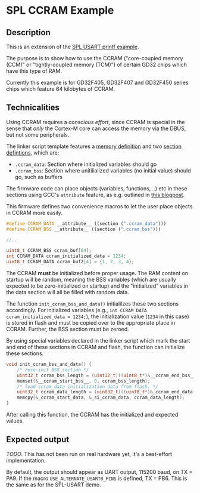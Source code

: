 # SPL CCRAM Example

## Description 

This is an extension of the [SPL USART printf example](../gd32-spl-usart).

The purpose is to show how to use the CCRAM ("core-coupled memory (CCM)" or "tightly-coupled memory (TCM)") of certain GD32 chips which have this type of RAM.

Currently this example is for GD32F405, GD32F407 and GD32F450 series chips which feature 64 kilobytes of CCRAM.

## Technicalities

Using CCRAM requires a *conscious effort*, since CCRAM is special in the sense that *only* the Cortex-M core can access the memory via the DBUS, but not some peripherals. 

The linker script template features a [memory definition](https://github.com/CommunityGD32Cores/gd32-pio-spl-package/blob/7ae775696fcef9646b86425af066122519c18563/platformio/ldscripts/tpl/linker.tpl#L18-L23) and two [section defintions](https://github.com/CommunityGD32Cores/gd32-pio-spl-package/blob/7ae775696fcef9646b86425af066122519c18563/platformio/ldscripts/tpl/linker.tpl#L132-L153), which are:
* `.ccram_data`: Section where initialized variables should go
* `.ccram_bss`: Section where unitilialized variables (no initial value) should go, such as buffers

The firmware code can place objects (variables, functions, ..) etc in these sections using GCC's `attribute` feature, as e.g. outlined in [this blogpost](https://mcuoneclipse.com/2012/11/01/defining-variables-at-absolute-addresses-with-gcc/).

This firmware defines two convenience macros to let the user place objects in CCRAM more easily.

```cpp
#define CCRAM_DATA __attribute__ ((section (".ccram_data")))
#define CCRAM_BSS __attribute__ ((section (".ccram_bss")))

//..

uint8_t CCRAM_BSS ccram_buf[64];
int CCRAM_DATA ccram_initialized_data = 1234;
uint8_t CCRAM_DATA ccram_buf2[4] = {1, 2, 3, 4};
```

The CCRAM **must** be initialized before proper usage. The RAM content on startup will be random, meaning the BSS variables (which are usually expected to be zero-initialized on startup) and the "initialized" variables in the data section will all be filled with random data.

The function `init_ccram_bss_and_data()` initialilzes these two sections accordingly. For initialized variables (e.g., `int CCRAM_DATA ccram_initialized_data = 1234;`), the initialization value (`1234` in this case) is stored in flash and must be copied over to the appropriate place in CCRAM. Further, the BSS section must be zeroed.

By using special variables declared in the linker script which mark the start and end of these sections in CCRAM and flash, the function can initialize these sections.

```cpp
void init_ccram_bss_and_data() {
    /* zero-init BSS section */
    uint32_t ccram_bss_length = (uint32_t)((uint8_t*)&__ccram_end_bss__ - (uint8_t*)&__ccram_start_bss__);
    memset(&__ccram_start_bss__, 0, ccram_bss_length);
    /* load ccram_data initialization data from flash. */
    uint32_t ccram_data_length = (uint32_t)((uint8_t*)&_ccram_end_data - (uint8_t*)&_ccram_start_data);;
    memcpy(&_ccram_start_data, &_si_ccram_data, ccram_data_length);
}
```

After calling this function, the CCRAM has the initialized and expected values.

## Expected output

*TODO*. This has not been run on real hardware yet, it's a best-effort implementation.

By default, the output should appear as UART output, 115200 baud, on TX = PA9. If the macro `USE_ALTERNATE_USART0_PINS` is defined, TX = PB6. This is the same as for the SPL-USART demo.